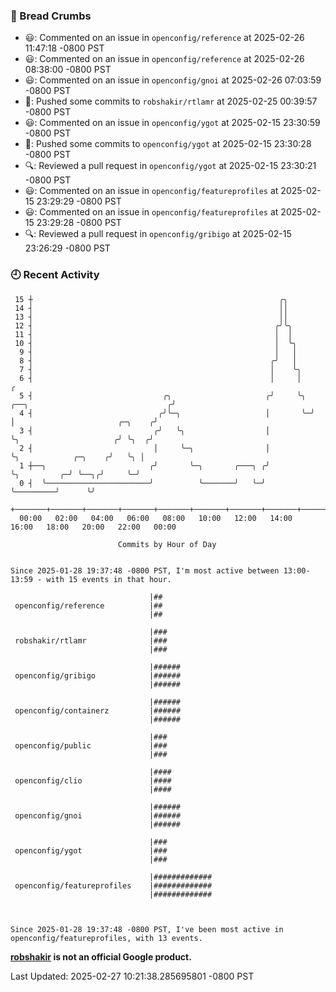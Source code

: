 ### 🍞 Bread Crumbs

 * 😃: Commented on an issue in `openconfig/reference` at 2025-02-26 11:47:18 -0800 PST
 * 😃: Commented on an issue in `openconfig/reference` at 2025-02-26 08:38:00 -0800 PST
 * 😃: Commented on an issue in `openconfig/gnoi` at 2025-02-26 07:03:59 -0800 PST
 * 🚢: Pushed some commits to `robshakir/rtlamr` at 2025-02-25 00:39:57 -0800 PST
 * 😃: Commented on an issue in `openconfig/ygot` at 2025-02-15 23:30:59 -0800 PST
 * 🚢: Pushed some commits to `openconfig/ygot` at 2025-02-15 23:30:28 -0800 PST
 * 🔍: Reviewed a pull request in  `openconfig/ygot` at 2025-02-15 23:30:21 -0800 PST
 * 😃: Commented on an issue in `openconfig/featureprofiles` at 2025-02-15 23:29:29 -0800 PST
 * 😃: Commented on an issue in `openconfig/featureprofiles` at 2025-02-15 23:29:28 -0800 PST
 * 🔍: Reviewed a pull request in  `openconfig/gribigo` at 2025-02-15 23:26:29 -0800 PST

### 🕘 Recent Activity
```
 15 ┼                                                       ╭╮
 14 ┤                                                       ││
 13 ┤                                                       ││
 12 ┤                                                      ╭╯╰╮
 11 ┤                                                      │  │
 10 ┤                                                      │  ╰╮
  9 ┤                                                      │   │
  8 ┤                                                     ╭╯   │
  7 ┤                                                     │    ╰╮
  6 ┤                                                     │     │                                      ╭
  5 ┤                             ╭╮                     ╭╯     ╰╮ ╭──╮                               ╭╯
  4 ┤                            ╭╯╰─╮                   │       ╰─╯  │                       ╭─╮    ╭╯
  3 ┤                           ╭╯   ╰╮                  │            ╰╮                     ╭╯ ╰╮  ╭╯
  2 ┤                           │     ╰─╮                │             ╰╮            ╭─╮    ╭╯   ╰╮ │
  1 ┼──╮                       ╭╯       ╰─╮       ╭───╮ ╭╯              ╰╮         ╭─╯ ╰──╮╭╯     ╰─╯
  0 ┤  ╰───────────────────────╯          ╰───────╯   ╰─╯                ╰─────────╯      ╰╯
    +───────+───────+───────+───────+───────+───────+───────+───────+───────+───────+───────+───────+────
  00:00   02:00   04:00   06:00   08:00   10:00   12:00   14:00   16:00   18:00   20:00   22:00   00:00   

						Commits by Hour of Day


Since 2025-01-28 19:37:48 -0800 PST, I'm most active between 13:00-13:59 - with 15 events in that hour.

```



```
                               |##
 openconfig/reference          |##
                               |##

                               |###
 robshakir/rtlamr              |###
                               |###

                               |######
 openconfig/gribigo            |######
                               |######

                               |######
 openconfig/containerz         |######
                               |######

                               |###
 openconfig/public             |###
                               |###

                               |####
 openconfig/clio               |####
                               |####

                               |######
 openconfig/gnoi               |######
                               |######

                               |###
 openconfig/ygot               |###
                               |###

                               |#############
 openconfig/featureprofiles    |#############
                               |#############



Since 2025-01-28 19:37:48 -0800 PST, I've been most active in openconfig/featureprofiles, with 13 events.

```
**[robshakir](mailto:robjs@google.com) is not an official Google product.**  


Last Updated: 2025-02-27 10:21:38.285695801 -0800 PST
